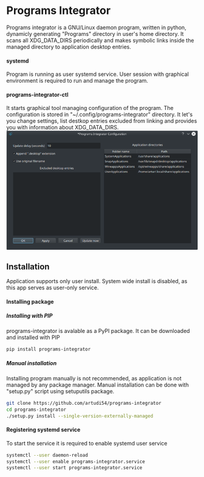 # Programs Integrator
Programs integrator is a GNU/Linux daemon program, written in python, dynamicly generating "Programs" directory in user's home directory. It scans all XDG_DATA_DIRS periodically and makes symbolic links inside the managed directory to application desktop entries.

#### systemd
Program is running as user systemd service. User session with graphical environment is required to run and manage the program.

#### programs-integrator-ctl
It starts graphical tool managing configuration of the program. The configuration is stored in "~/.config/programs-integrator" directory. It let's you change settings, list destkop entries excluded from linking and provides you with information about XDG_DATA_DIRS.
![screenshot](https://raw.githubusercontent.com/artudi54/programs-integrator/master/Programs%20Integrator%20Configuration.png)

## Installation
Application supports only user install. System wide install is disabled, as this app serves as user-only service.

#### Installing package

##### Installing with PIP
programs-integrator is avalable as a PyPI package. It can be downloaded and installed with PIP
```bash
pip install programs-integrator
```

##### Manual installation
Installing program manually is not recommended, as application is not managed by any package manager. Manual installation can be done with "setup.py" script using setuputils package.
```bash
git clone https://github.com/artudi54/programs-integrator
cd programs-integrator
./setup.py install --single-version-externally-managed
```

#### Registering systemd service
To start the service it is required to enable systemd user service
```bash
systemctl --user daemon-reload
systemctl --user enable programs-integrator.service
systemctl --user start programs-integrator.service
```
